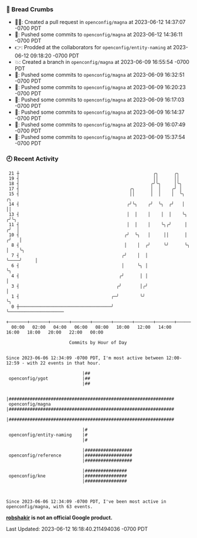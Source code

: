 ### 🍞 Bread Crumbs

 * ✍🏼: Created a pull request in `openconfig/magna` at 2023-06-12 14:37:07 -0700 PDT
 * 🚢: Pushed some commits to `openconfig/magna` at 2023-06-12 14:36:11 -0700 PDT
 * 👉: Prodded at the collaborators for `openconfig/entity-naming` at 2023-06-12 09:18:20 -0700 PDT
 * 💥: Created a branch in `openconfig/magna` at 2023-06-09 16:55:54 -0700 PDT
 * 🚢: Pushed some commits to `openconfig/magna` at 2023-06-09 16:32:51 -0700 PDT
 * 🚢: Pushed some commits to `openconfig/magna` at 2023-06-09 16:20:23 -0700 PDT
 * 🚢: Pushed some commits to `openconfig/magna` at 2023-06-09 16:17:03 -0700 PDT
 * 🚢: Pushed some commits to `openconfig/magna` at 2023-06-09 16:14:37 -0700 PDT
 * 🚢: Pushed some commits to `openconfig/magna` at 2023-06-09 16:07:49 -0700 PDT
 * 🚢: Pushed some commits to `openconfig/magna` at 2023-06-09 15:37:54 -0700 PDT

### 🕘 Recent Activity
```
 21 ┼                                                   ╭╮      ╭╮
 19 ┤                                                   ││      ││
 18 ┤                                                  ╭╯╰╮     │╰╮
 17 ┤                                          ╭╮      │  │    ╭╯ │
 15 ┤                                          ││      │  │    │  ╰╮         ╭╮
 14 ┤                                         ╭╯╰╮    ╭╯  ╰╮  ╭╯   │         ││
 13 ┤                                         │  │    │    │  │    ╰╮       ╭╯╰╮
 11 ┤                                         │  │    │    ╰╮╭╯     │      ╭╯  │
 10 ┤                                        ╭╯  ╰╮   │     ││      │     ╭╯   │
  8 ┤                                        │    │  ╭╯     ╰╯      ╰╮    │    ╰╮
  7 ┤                                       ╭╯    │  │               ╰────╯     │
  6 ┤                                       │     ╰╮ │                          ╰╮
  4 ┤                                      ╭╯      │ │                           │
  3 ┤                                     ╭╯       │╭╯                           │
  1 ┤                                   ╭─╯        ╰╯                            ╰╮
  0 ┼───────────────────────────────────╯                                         ╰─────────────────────
    +───────+───────+───────+───────+───────+───────+───────+───────+───────+───────+───────+───────+────
  00:00   02:00   04:00   06:00   08:00   10:00   12:00   14:00   16:00   18:00   20:00   22:00   00:00   

						Commits by Hour of Day


Since 2023-06-06 12:34:09 -0700 PDT, I'm most active between 12:00-12:59 - with 22 events in that hour.

```



```
                             |##
 openconfig/ygot             |##
                             |##

                             |###############################################################
 openconfig/magna            |###############################################################
                             |###############################################################

                             |#
 openconfig/entity-naming    |#
                             |#

                             |##################
 openconfig/reference        |##################
                             |##################

                             |################
 openconfig/kne              |################
                             |################



Since 2023-06-06 12:34:09 -0700 PDT, I've been most active in openconfig/magna, with 63 events.

```
**[robshakir](mailto:robjs@google.com) is not an official Google product.**  


Last Updated: 2023-06-12 16:18:40.211494036 -0700 PDT
